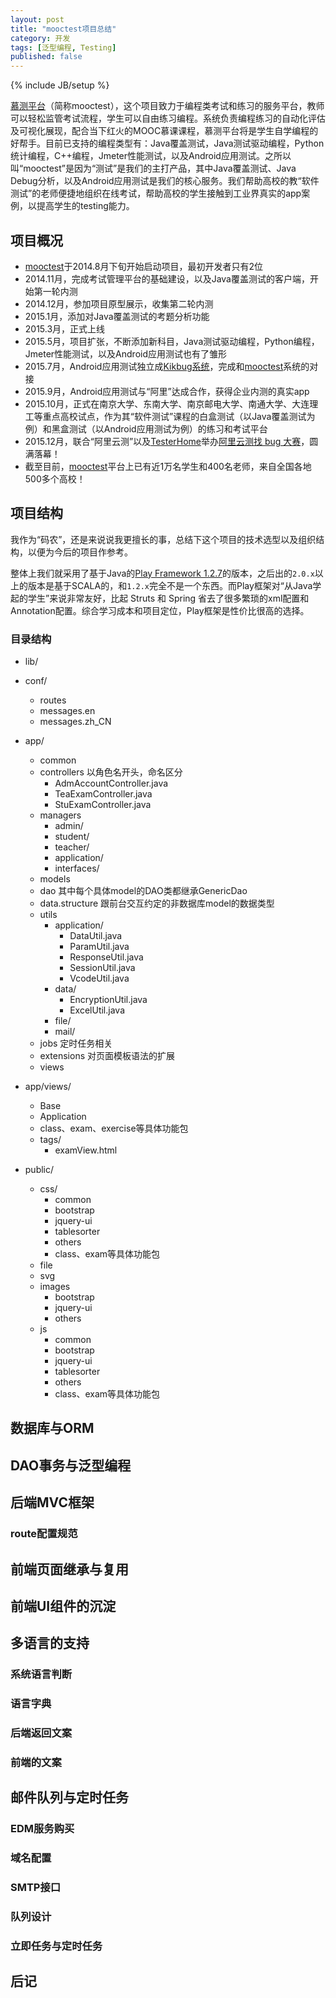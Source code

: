 ```yaml
---
layout: post
title: "mooctest项目总结"
category: 开发
tags: [泛型编程, Testing]
published: false
---
```

{% include JB/setup %}

[慕测平台](http://mooctest.net)（简称mooctest），这个项目致力于编程类考试和练习的服务平台，教师可以轻松监管考试流程，学生可以自由练习编程。系统负责编程练习的自动化评估及可视化展现，配合当下红火的MOOC慕课课程，慕测平台将是学生自学编程的好帮手。目前已支持的编程类型有：Java覆盖测试，Java测试驱动编程，Python统计编程，C++编程，Jmeter性能测试，以及Android应用测试。之所以叫“mooctest”是因为“测试”是我们的主打产品，其中Java覆盖测试、Java Debug分析，以及Android应用测试是我们的核心服务。我们帮助高校的教“软件测试”的老师便捷地组织在线考试，帮助高校的学生接触到工业界真实的app案例，以提高学生的testing能力。

<!-- break -->

项目概况
--------
- [mooctest](http://mooctest.net)于2014.8月下旬开始启动项目，最初开发者只有2位
- 2014.11月，完成考试管理平台的基础建设，以及Java覆盖测试的客户端，开始第一轮内测
- 2014.12月，参加项目原型展示，收集第二轮内测
- 2015.1月，添加对Java覆盖测试的考题分析功能
- 2015.3月，正式上线
- 2015.5月，项目扩张，不断添加新科目，Java测试驱动编程，Python编程，Jmeter性能测试，以及Android应用测试也有了雏形
- 2015.7月，Android应用测试独立成[Kikbug系统](http://kikbug.net)，完成和[mooctest](http://mooctest.net)系统的对接
- 2015.9月，Android应用测试与“阿里”达成合作，获得企业内测的真实app
- 2015.10月，正式在南京大学、东南大学、南京邮电大学、南通大学、大连理工等重点高校试点，作为其“软件测试”课程的白盒测试（以Java覆盖测试为例）和黑盒测试（以Android应用测试为例）的练习和考试平台
- 2015.12月，联合“阿里云测”以及[TesterHome](https://testerhome.com)举办[阿里云测找 bug 大赛](https://testerhome.com/topics/3873)，圆满落幕！
- 截至目前，[mooctest](http://mooctest.net)平台上已有近1万名学生和400名老师，来自全国各地500多个高校！


项目结构
--------
我作为“码农”，还是来说说我更擅长的事，总结下这个项目的技术选型以及组织结构，以便为今后的项目作参考。

整体上我们就采用了基于Java的[Play Framework 1.2.7](https://www.playframework.com/documentation/1.2.x/home)的版本，之后出的`2.0.x`以上的版本是基于SCALA的，和`1.2.x`完全不是一个东西。而Play框架对“从Java学起的学生”来说非常友好，比起 Struts 和 Spring 省去了很多繁琐的xml配置和Annotation配置。综合学习成本和项目定位，Play框架是性价比很高的选择。


### 目录结构

- lib/
- conf/
	- routes
	- messages.en
	- messages.zh_CN
- app/
	- common
	- controllers 以角色名开头，命名区分
		- AdmAccountController.java
		- TeaExamController.java
		- StuExamController.java
	- managers
		- admin/
		- student/
		- teacher/
		- application/
		- interfaces/
	- models
	- dao 其中每个具体model的DAO类都继承GenericDao
	- data.structure 跟前台交互约定的非数据库model的数据类型
	- utils
		- application/
			- DataUtil.java
			- ParamUtil.java
			- ResponseUtil.java
			- SessionUtil.java
			- VcodeUtil.java
		- data/
			- EncryptionUtil.java
			- ExcelUtil.java
		- file/
		- mail/
	- jobs 定时任务相关
	- extensions 对页面模板语法的扩展
	- views

- app/views/
	- Base
	- Application
	- class、exam、exercise等具体功能包
	- tags/
		- examView.html

- public/
	- css/
		- common
		- bootstrap
		- jquery-ui
		- tablesorter
		- others
		- class、exam等具体功能包
	- file
	- svg
	- images
		- bootstrap
		- jquery-ui
		- others
	- js
		- common
		- bootstrap
		- jquery-ui
		- tablesorter
		- others
		- class、exam等具体功能包


数据库与ORM
-----------


DAO事务与泛型编程
----------------


后端MVC框架
-----------

### route配置规范


前端页面继承与复用
----------------


前端UI组件的沉淀
--------------


多语言的支持
-----------

### 系统语言判断

### 语言字典

### 后端返回文案

### 前端的文案


邮件队列与定时任务
----------------

### EDM服务购买

### 域名配置

### SMTP接口

### 队列设计

### 立即任务与定时任务


后记
-----
